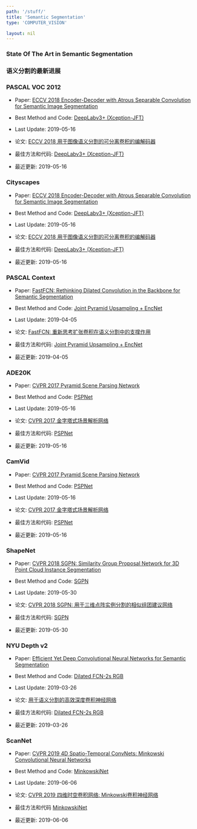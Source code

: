 ```yaml
---
path: '/stuff/'
title: 'Semantic Segmentation'
type: 'COMPUTER_VISION'

layout: nil
---
```


### State Of The Art in Semantic Segmentation  
### 语义分割的最新进展 

### PASCAL VOC 2012

* Paper: [ECCV 2018 Encoder-Decoder with Atrous Separable Convolution for Semantic Image Segmentation](https://arxiv.org/pdf/1802.02611v3.pdf)

* Best Method and Code: [DeepLabv3+ (Xception-JFT)](https://github.com/tensorflow/models/tree/master/research/deeplab)

* Last Update: 2019-05-16

* 论文: [ECCV 2018 用于图像语义分割的可分离卷积的编解码器](https://arxiv.org/pdf/1802.02611v3.pdf)

* 最佳方法和代码: [DeepLabv3+ (Xception-JFT)](https://github.com/tensorflow/models/tree/master/research/deeplab)

* 最近更新: 2019-05-16


### Cityscapes

* Paper: [ECCV 2018 Encoder-Decoder with Atrous Separable Convolution for Semantic Image Segmentation](https://arxiv.org/pdf/1802.02611v3.pdf)

* Best Method and Code: [DeepLabv3+ (Xception-JFT)](https://github.com/tensorflow/models/tree/master/research/deeplab)

* Last Update: 2019-05-16

* 论文: [ECCV 2018 用于图像语义分割的可分离卷积的编解码器](https://arxiv.org/pdf/1802.02611v3.pdf)

* 最佳方法和代码: [DeepLabv3+ (Xception-JFT)](https://github.com/tensorflow/models/tree/master/research/deeplab)

* 最近更新: 2019-05-16

### PASCAL Context

* Paper: [FastFCN: Rethinking Dilated Convolution in the Backbone for Semantic Segmentation](https://arxiv.org/pdf/1903.11816v1.pdf)

* Best Method and Code: [Joint Pyramid Upsampling + EncNet](https://github.com/wuhuikai/FastFCN)

* Last Update: 2019-04-05

* 论文: [FastFCN: 重新思考扩张卷积在语义分割中的支撑作用](https://arxiv.org/pdf/1903.11816v1.pdf)

* 最佳方法和代码: [Joint Pyramid Upsampling + EncNet](https://github.com/wuhuikai/FastFCN)

* 最近更新: 2019-04-05

### ADE20K

* Paper: [CVPR 2017 Pyramid Scene Parsing Network](https://arxiv.org/pdf/1612.01105v2.pdf)

* Best Method and Code: [PSPNet](https://github.com/tensorflow/models/tree/master/research/deeplab)

* Last Update: 2019-05-16

* 论文: [CVPR 2017 金字塔式场景解析网络](https://arxiv.org/pdf/1612.01105v2.pdf)

* 最佳方法和代码: [PSPNet](https://github.com/tensorflow/models/tree/master/research/deeplab)

* 最近更新: 2019-05-16

### CamVid

* Paper: [CVPR 2017 Pyramid Scene Parsing Network](https://arxiv.org/pdf/1612.01105v2.pdf)

* Best Method and Code: [PSPNet](https://github.com/tensorflow/models/tree/master/research/deeplab)

* Last Update: 2019-05-16

* 论文: [CVPR 2017 金字塔式场景解析网络](https://arxiv.org/pdf/1612.01105v2.pdf)

* 最佳方法和代码: [PSPNet](https://github.com/tensorflow/models/tree/master/research/deeplab)

* 最近更新: 2019-05-16

### ShapeNet

* Paper: [CVPR 2018 SGPN: Similarity Group Proposal Network for 3D Point Cloud Instance Segmentation](https://arxiv.org/pdf/1711.08588v1.pdf)

* Best Method and Code: [SGPN](https://github.com/laughtervv/SGPN)

* Last Update: 2019-05-30

* 论文: [CVPR 2018 SGPN: 用于三维点阵实例分割的相似组团建议网络](https://arxiv.org/pdf/1711.08588v1.pdf)

* 最佳方法和代码: [SGPN](https://github.com/laughtervv/SGPN)

* 最近更新: 2019-05-30

### NYU Depth v2

* Paper: [Efficient Yet Deep Convolutional Neural Networks for Semantic Segmentation](https://arxiv.org/pdf/1707.08254v3.pdf)

* Best Method and Code: [Dilated FCN-2s RGB](https://github.com/SharifAmit/DilatedFCNSegmentation)

* Last Update: 2019-03-26

* 论文: [用于语义分割的高效深度卷积神经网络](https://arxiv.org/pdf/1707.08254v3.pdf)

* 最佳方法和代码: [Dilated FCN-2s RGB](https://github.com/SharifAmit/DilatedFCNSegmentation)

* 最近更新: 2019-03-26

### ScanNet

* Paper: [CVPR 2019 4D Spatio-Temporal ConvNets: Minkowski Convolutional Neural Networks](https://arxiv.org/pdf/1904.08755v3.pdf)

* Best Method and Code: [MinkowskiNet](https://github.com/StanfordVL/MinkowskiEngine)

* Last Update: 2019-06-06

* 论文: [CVPR 2019 四维时空卷积网络: Minkowski卷积神经网络](https://arxiv.org/pdf/1904.08755v3.pdf)

* 最佳方法和代码 [MinkowskiNet](https://github.com/StanfordVL/MinkowskiEngine)

* 最近更新: 2019-06-06

